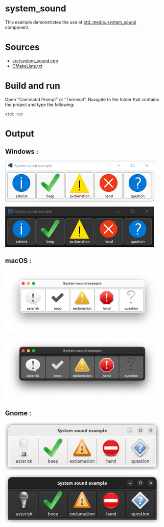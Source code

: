 # system_sound

This example demonstrates the use of [xtd::media::system_sound](https://codedocs.xyz/gammasoft71/xtd/classxtd_1_1media_1_1system__sound.html) component.

# Sources

* [src/system_sound.cpp](src/system_sound.cpp)
* [CMakeLists.txt](CMakeLists.txt)

# Build and run

Open "Command Prompt" or "Terminal". Navigate to the folder that contains the project and type the following:

```shell
xtdc run
```

# Output

## Windows :

![Screenshot](../../../../docs/pictures/examples/system_sound_w.png)

![Screenshot](../../../../docs/pictures/examples/system_sound_wd.png)

## macOS :

![Screenshot](../../../../docs/pictures/examples/system_sound_m.png)

![Screenshot](../../../../docs/pictures/examples/system_sound_md.png)

## Gnome :

![Screenshot](../../../../docs/pictures/examples/system_sound_g.png)

![Screenshot](../../../../docs/pictures/examples/system_sound_gd.png)

